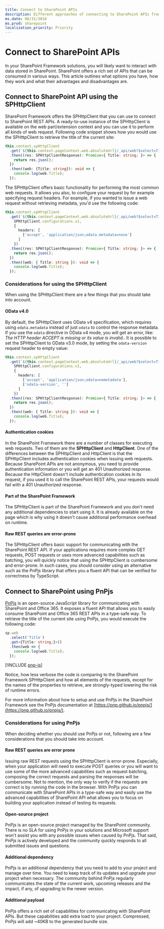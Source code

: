 ```yaml
---
title: Connect to SharePoint APIs
description: Different approaches of connecting to SharePoint APIs from your SharePoint Framework solutions
ms.date: 08/31/2018
ms.prod: sharepoint
localization_priority: Priority
---
```


# Connect to SharePoint APIs

In your SharePoint Framework solutions, you will likely want to interact with data stored in SharePoint. SharePoint offers a rich set of APIs that can be consumed in various ways. This article outlines what options you have, how they work and what their advantages and disadvantages are. 

## Connect to SharePoint API using the SPHttpClient

SharePoint Framework offers the SPHttpClient that you can use to connect to SharePoint REST APIs. A ready-to-use instance of the SPHttpClient is available on the web part/extension context and you can use it to perform all kinds of web request. Following code snippet shows how you would use the SPHttpClient to retrieve the title of the current site:

```typescript
this.context.spHttpClient
  .get(`${this.context.pageContext.web.absoluteUrl}/_api/web?$select=Title`, SPHttpClient.configurations.v1)
  .then((res: SPHttpClientResponse): Promise<{ Title: string; }> => {
    return res.json();
  })
  .then((web: {Title: string}): void => {
    console.log(web.Title);
  });
```

The SPHttpClient offers basic functionality for performing the most common web requests. It allows you also, to configure your request by for example specifying request headers. For example, if you wanted to issue a web request without retrieving metadata, you'd use the following code:

```typescript
this.context.spHttpClient
  .get(`${this.context.pageContext.web.absoluteUrl}/_api/web?$select=Title`,
    SPHttpClient.configurations.v1,
    {
      headers: [
        ['accept', 'application/json;odata.metadata=none']
      ]
    })
  .then((res: SPHttpClientResponse): Promise<{ Title: string; }> => {
    return res.json();
  })
  .then((web: { Title: string }): void => {
    console.log(web.Title);
  });
```

### Considerations for using the SPHttpClient

When using the SPHttpClient there are a few things that you should take into account.

#### OData v4.0

By default, the SPHttpClient uses OData v4 specification, which requires using `odata.metadata` instead of just `odata` to control the response metadata. If you use the `odata` directive in OData v4 mode, you will get an error, like: _The HTTP header ACCEPT is missing or its value is invalid._. It is  possible to set the SPHttpClient to OData v3.0 mode, by setting the `odata-version` request header to empty value:

```typescript
this.context.spHttpClient
  .get(`${this.context.pageContext.web.absoluteUrl}/_api/web?$select=Title`,
    SPHttpClient.configurations.v1,
    {
      headers: [
        ['accept', 'application/json;odata=nometadata'],
        ['odata-version', '']
      ]
    })
  .then((res: SPHttpClientResponse): Promise<{ Title: string; }> => {
    return res.json();
  })
  .then((web: { Title: string }): void => {
    console.log(web.Title);
  });
```

#### Authentication cookies

In the SharePoint Framework there are a number of classes for executing web requests. Two of them are the **SPHttpClient** and **HttpClient**. One of the differences between the SPHttpClient and HttpClient is that the SPHttpClient includes authentication cookies when issuing web requests. Because SharePoint APIs are not anonymous, you need to provide authentication information or you will get an 401 Unauthorized response. Because the HttpClient doesn't include authentication cookies in its request, if you used it to call the SharePoint REST APIs, your requests would fail with a 401 Unauthorized response.

#### Part of the SharePoint Framework

The SPHttpClient is part of the SharePoint Framework and you don't need any additional dependencies to start using it. It is already available on the page which is why using it doesn't cause additional performance overhead on runtime.

#### Raw REST queries are error-prone

The SPHttpClient offers basic support for communicating with the SharePoint REST API. If your applications requires more complex GET requests, POST requests or uses more advanced capabilities such as batching, you will quickly notice that using the SPHttpClient is cumbersome and error-prone. In such cases, you should consider using an alternative such as the PnPjs library that offers you a fluent API that can be verified for correctness by TypeScript.

## Connect to SharePoint using PnPjs

[PnPjs](https://pnp.github.io/pnpjs/) is an open-source JavaScript library for communicating with SharePoint and Office 365. It exposes a fluent API that allows you to easily consume SharePoint and Office 365 REST APIs in a type-safe way. To retrieve the title of the current site using PnPjs, you would execute the following code:

```typescript
sp.web
  .select('Title')
  .get<{Title: string;}>()
  .then(web => {
    console.log(web.Title);
  });
```

[!INCLUDE [pnp-js](../../includes/snippets/open-source/pnp-js.md)]

Notice, how less verbose the code is comparing to the SharePoint Framework SPHttpClient and how all elements of the requests, except for the names of the properties to retrieve, are strongly-typed lowering the risk of runtime errors.

For more information about how to setup and use PnPjs in the SharePoint Framework see the PnPjs documentation at [https://pnp.github.io/pnpjs/](https://pnp.github.io/pnpjs/).

### Considerations for using PnPjs

When deciding whether you should use PnPjs or not, following are a few considerations that you should take into account.

#### Raw REST queries are error prone

Issuing raw REST requests using the SPHttpClient is error-prone. Especially, when your application will need to execute POST queries or you will want to use some of the more advanced capabilities such as request batching, composing the correct requests and parsing the responses will be cumbersome. Not to mention, the only way to verify if the requests are correct is by running the code in the browser. With PnPjs you can communicate with SharePoint APIs in a type-safe way and easily use the advanced capabilities of SharePoint API what allows you to focus on building your application instead of testing its requests.

#### Open-source project

PnPjs is an open-source project managed by the SharePoint community. There is no SLA for using PnPjs in your solutions and Microsoft support won't assist you with any possible issues when caused by PnPjs. That said, PnPjs is actively developed and the community quickly responds to all submitted issues and questions.

#### Additional dependency

PnPjs is an additional dependency that you need to add to your project and manage over time. You need to keep track of its updates and upgrade your project when necessary. The community behind PnPjs regularly communicates the state of the current work, upcoming releases and the impact, if any, of upgrading to the newer version.

#### Additional payload

PnPjs offers a rich set of capabilities for communicating with SharePoint APIs. But these capabilities add extra load to your project. Compressed, PnPjs will add ~40KB to the generated bundle size.
